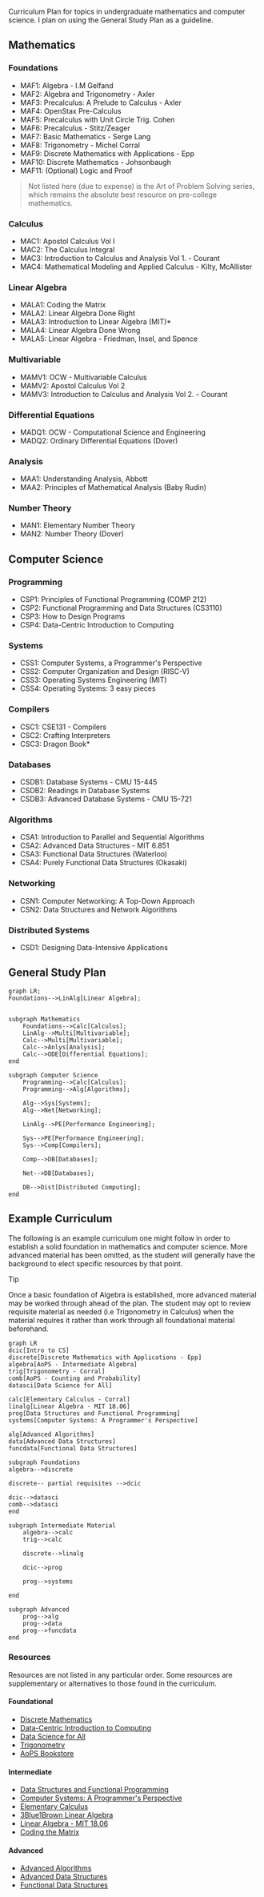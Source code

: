 Curriculum Plan for topics in undergraduate mathematics and computer science. I plan on using the General Study Plan as a guideline. 

## Mathematics

### Foundations

- MAF1: Algebra - I.M Gelfand
- MAF2: Algebra and Trigonometry - Axler
- MAF3: Precalculus: A Prelude to Calculus - Axler 
- MAF4: OpenStax Pre-Calculus
- MAF5: Precalculus with Unit Circle Trig. Cohen
- MAF6: Precalculus - Stitz/Zeager 
- MAF7: Basic Mathematics - Serge Lang
- MAF8: Trigonometry - Michel Corral
- MAF9: Discrete Mathematics with Applications - Epp
- MAF10: Discrete Mathematics - Johsonbaugh
- MAF11: (Optional) Logic and Proof

> Not listed here (due to expense) is the Art of Problem Solving series, which remains the absolute best resource on pre-college mathematics.

### Calculus

- MAC1: Apostol Calculus Vol I
- MAC2: The Calculus Integral
- MAC3: Introduction to Calculus and Analysis Vol 1. - Courant
- MAC4: Mathematical Modeling and Applied Calculus - Kilty, McAllister

### Linear Algebra

- MALA1: Coding the Matrix
- MALA2: Linear Algebra Done Right
- MALA3: Introduction to Linear Algebra (MIT)* 
- MALA4: Linear Algebra Done Wrong
- MALA5: Linear Algebra - Friedman, Insel, and Spence

### Multivariable

- MAMV1: OCW - Multivariable Calculus
- MAMV2: Apostol Calculus Vol 2
- MAMV3: Introduction to Calculus and Analysis Vol 2. - Courant 

### Differential Equations

- MADQ1: OCW - Computational Science and Engineering
- MADQ2: Ordinary Differential Equations (Dover)

### Analysis

- MAA1: Understanding Analysis, Abbott
- MAA2: Principles of Mathematical Analysis (Baby Rudin)

### Number Theory

- MAN1: Elementary Number Theory
- MAN2: Number Theory (Dover)

## Computer Science

### Programming

- CSP1: Principles of Functional Programming (COMP 212)
- CSP2: Functional Programming and Data Structures (CS3110)
- CSP3: How to Design Programs
- CSP4: Data-Centric Introduction to Computing

### Systems

- CSS1: Computer Systems, a Programmer's Perspective
- CSS2: Computer Organization and Design (RISC-V)
- CSS3: Operating Systems Engineering (MIT)
- CSS4: Operating Systems: 3 easy pieces

### Compilers

- CSC1: CSE131 - Compilers
- CSC2: Crafting Interpreters
- CSC3: Dragon Book*

### Databases

- CSDB1: Database Systems - CMU 15-445
- CSDB2: Readings in Database Systems
- CSDB3: Advanced Database Systems - CMU 15-721

### Algorithms

- CSA1: Introduction to Parallel and Sequential Algorithms
- CSA2: Advanced Data Structures - MIT 6.851
- CSA3: Functional Data Structures (Waterloo)
- CSA4: Purely Functional Data Structures (Okasaki)

### Networking

- CSN1: Computer Networking: A Top-Down Approach
- CSN2: Data Structures and Network Algorithms

### Distributed Systems

- CSD1: Designing Data-Intensive Applications

## General Study Plan

```mermaid
graph LR;
Foundations-->LinAlg[Linear Algebra];


subgraph Mathematics
	Foundations-->Calc[Calculus];
	LinAlg-->Multi[Multivariable];
	Calc-->Multi[Multivariable];
	Calc-->Anlys[Analysis];
	Calc-->ODE[Differential Equations];
end

subgraph Computer Science
	Programming-->Calc[Calculus];
	Programming-->Alg[Algorithms];
	
	Alg-->Sys[Systems];
	Alg-->Net[Networking];
	
	LinAlg-->PE[Performance Engineering];
	
	Sys-->PE[Performance Engineering];
	Sys-->Comp[Compilers];
	
	Comp-->DB[Databases];
	
	Net-->DB[Databases];
	
	DB-->Dist[Distributed Computing];
end
```

## Example Curriculum

The following is an example curriculum one might follow in order to establish a solid foundation in mathematics and computer science. More advanced material has been omitted, as the student will generally have the background to elect specific resources by that point. 

> [!tip]
> Once a basic foundation of Algebra is established, more advanced material may be worked through ahead of the plan. The student may opt to review requisite material as needed (i.e Trigonometry in Calculus) when the material requires it rather than work through all foundational material beforehand.

```mermaid
graph LR
dcic[Intro to CS]
discrete[Discrete Mathematics with Applications - Epp]
algebra[AoPS - Intermediate Algebra]
trig[Trigonometry - Corral]
comb[AoPS - Counting and Probability]
datasci[Data Science for All]

calc[Elementary Calculus - Corral]
linalg[Linear Algebra - MIT 18.06]
prog[Data Structures and Functional Programming]
systems[Computer Systems: A Programmer's Perspective]

alg[Advanced Algorithms]
data[Advanced Data Structures]
funcdata[Functional Data Structures]

subgraph Foundations
algebra-->discrete

discrete-- partial requisites -->dcic

dcic-->datasci
comb-->datasci
end

subgraph Intermediate Material
	algebra-->calc
	trig-->calc

	discrete-->linalg

	dcic-->prog

	prog-->systems

end

subgraph Advanced
	prog-->alg
	prog-->data
	prog-->funcdata
end
```

### Resources

Resources are not listed in any particular order. Some resources are supplementary or alternatives to those found in the curriculum.

#### Foundational

- [Discrete Mathematics](https://www.amazon.com/Discrete-Mathematics-Applications-Metric-Susanna/dp/0357114086/ref=sr_1_1?keywords=discrete+mathematics+with+applications&qid=1693837809&sprefix=discrete+math%2Caps%2C91&sr=8-1)
- [Data-Centric Introduction to Computing](https://cs.brown.edu/courses/csci0190/2021/)
- [Data Science for All](https://cs.brown.edu/courses/csci0190/2021/)
- [Trigonometry](http://mecmath.net/trig/)
- [AoPS Bookstore](https://artofproblemsolving.com/store)

#### Intermediate

- [Data Structures and Functional Programming](https://cs3110.github.io/textbook/cover.html)
- [Computer Systems: A Programmer's Perspective](https://www.cs.cmu.edu/~213/index.html)
- [Elementary Calculus](https://www.cs.cmu.edu/~213/index.html)
- [3Blue1Brown Linear Algebra](https://www.youtube.com/playlist?list=PL0-GT3co4r2y2YErbmuJw2L5tW4Ew2O5B)
- [Linear Algebra - MIT 18.06](https://ocw.mit.edu/courses/18-06sc-linear-algebra-fall-2011/)
- [Coding the Matrix](https://cs.brown.edu/courses/cs053/current/lectures.htm)

#### Advanced

- [Advanced Algorithms](http://www.cs.cmu.edu/~15850/)
- [Advanced Data Structures](https://courses.csail.mit.edu/6.851/fall17/lectures/)
- [Functional Data Structures](https://cs.uwaterloo.ca/~plragde/flaneries/FDS/index.html)